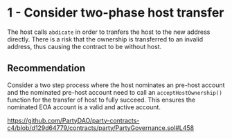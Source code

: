 1 - Consider two-phase host transfer
==

The host calls ```abdicate``` in order to tranfers the host to the new address directly. There is a risk that the ownership is transferred to an invalid address, thus causing the contract to be without host.

Recommendation
--

Consider a two step process where the host nominates an pre-host account and the nominated pre-host account need to call an ```acceptHostOwnership()``` function for the transfer of host to fully succeed. This ensures the nominated EOA account is a valid and active account.

https://github.com/PartyDAO/party-contracts-c4/blob/d129d64779/contracts/party/PartyGovernance.sol#L458